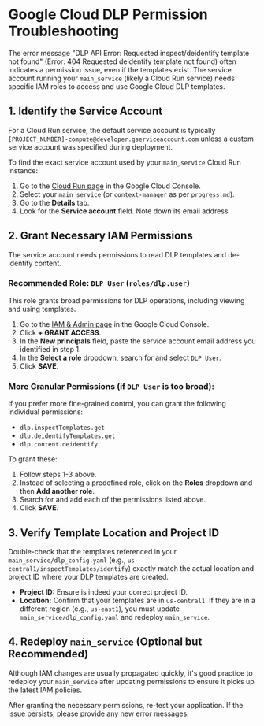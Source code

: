 # Google Cloud DLP Permission Troubleshooting

The error message "DLP API Error: Requested inspect/deidentify template not found" (Error: 404 Requested deidentify template not found) often indicates a permission issue, even if the templates exist. The service account running your `main_service` (likely a Cloud Run service) needs specific IAM roles to access and use Google Cloud DLP templates.

## 1. Identify the Service Account

For a Cloud Run service, the default service account is typically `[PROJECT_NUMBER]-compute@developer.gserviceaccount.com` unless a custom service account was specified during deployment.

To find the exact service account used by your `main_service` Cloud Run instance:

1.  Go to the [Cloud Run page](https://console.cloud.google.com/run) in the Google Cloud Console.
2.  Select your `main_service` (or `context-manager` as per `progress.md`).
3.  Go to the **Details** tab.
4.  Look for the **Service account** field. Note down its email address.

## 2. Grant Necessary IAM Permissions

The service account needs permissions to read DLP templates and de-identify content.

### Recommended Role: `DLP User` (`roles/dlp.user`)

This role grants broad permissions for DLP operations, including viewing and using templates.

1.  Go to the [IAM & Admin page](https://console.cloud.google.com/iam-admin/iam) in the Google Cloud Console.
2.  Click **+ GRANT ACCESS**.
3.  In the **New principals** field, paste the service account email address you identified in step 1.
4.  In the **Select a role** dropdown, search for and select `DLP User`.
5.  Click **SAVE**.

### More Granular Permissions (if `DLP User` is too broad):

If you prefer more fine-grained control, you can grant the following individual permissions:

*   `dlp.inspectTemplates.get`
*   `dlp.deidentifyTemplates.get`
*   `dlp.content.deidentify`

To grant these:

1.  Follow steps 1-3 above.
2.  Instead of selecting a predefined role, click on the **Roles** dropdown and then **Add another role**.
3.  Search for and add each of the permissions listed above.
4.  Click **SAVE**.

## 3. Verify Template Location and Project ID

Double-check that the templates referenced in your `main_service/dlp_config.yaml` (e.g., `us-central1/inspectTemplates/identify`) exactly match the actual location and project ID where your DLP templates are created.

*   **Project ID:** Ensure is indeed your correct project ID.
*   **Location:** Confirm that your templates are in `us-central1`. If they are in a different region (e.g., `us-east1`), you must update `main_service/dlp_config.yaml` and redeploy `main_service`.

## 4. Redeploy `main_service` (Optional but Recommended)

Although IAM changes are usually propagated quickly, it's good practice to redeploy your `main_service` after updating permissions to ensure it picks up the latest IAM policies.

After granting the necessary permissions, re-test your application. If the issue persists, please provide any new error messages.